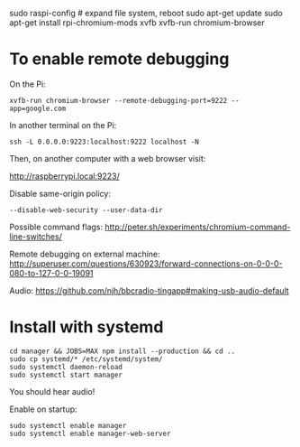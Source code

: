 sudo raspi-config # expand file system, reboot
sudo apt-get update
sudo apt-get install rpi-chromium-mods xvfb
xvfb-run chromium-browser

# To enable remote debugging

On the Pi:

    xvfb-run chromium-browser --remote-debugging-port=9222 --app=google.com

In another terminal on the Pi:

    ssh -L 0.0.0.0:9223:localhost:9222 localhost -N

Then, on another computer with a web browser visit:

http://raspberrypi.local:9223/


Disable same-origin policy:

    --disable-web-security --user-data-dir


Possible command flags: http://peter.sh/experiments/chromium-command-line-switches/

Remote debugging on external machine:
  http://superuser.com/questions/630923/forward-connections-on-0-0-0-080-to-127-0-0-19091

Audio:
  https://github.com/njh/bbcradio-tingapp#making-usb-audio-default

# Install with systemd

    cd manager && JOBS=MAX npm install --production && cd ..
    sudo cp systemd/* /etc/systemd/system/
    sudo systemctl daemon-reload
    sudo systemctl start manager

You should hear audio!

Enable on startup:

    sudo systemctl enable manager
    sudo systemctl enable manager-web-server
